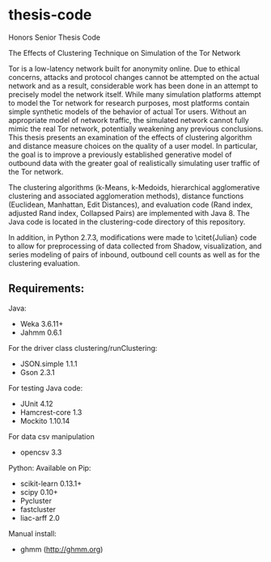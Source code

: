 thesis-code
===========

Honors Senior Thesis Code

The Effects of Clustering Technique on Simulation of the Tor Network

Tor is a low-latency network built for anonymity online. Due to ethical concerns, attacks and protocol changes cannot be attempted on the actual network and as a result, considerable work has been done in an attempt to precisely model the network itself. While many simulation platforms attempt to model the Tor network for research purposes, most platforms contain simple synthetic models of the behavior of actual Tor users. Without an appropriate model of network traffic, the simulated network cannot fully mimic the real Tor network, potentially weakening any previous conclusions. This thesis presents an examination of the effects of clustering algorithm and distance measure choices on the quality of a user model. In particular, the goal is to improve a previously established generative model of outbound data with the greater goal of realistically simulating user traffic of the Tor network.

The clustering algorithms (k-Means, k-Medoids, hierarchical agglomerative clustering and associated agglomeration methods), distance functions (Euclidean, Manhattan, Edit Distances), and evaluation code (Rand index, adjusted Rand index, Collapsed Pairs) are implemented with Java 8. The Java code is located in the clustering-code directory of this
repository.

In addition, in Python 2.7.3, modifications were made to \citet{Julian} code to allow for preprocessing of data collected from Shadow, visualization, and series modeling of pairs of inbound, outbound cell counts as well as for the clustering evaluation.


Requirements:
-----------------
Java:
* Weka 3.6.11+
* Jahmm 0.6.1

For the driver class clustering/runClustering:
* JSON.simple 1.1.1
* Gson 2.3.1

For testing Java code:
* JUnit 4.12
* Hamcrest-core 1.3
* Mockito 1.10.14

For data csv manipulation
* opencsv 3.3

Python:
Available on Pip:
* scikit-learn 0.13.1+
* scipy 0.10+
* Pycluster
* fastcluster
* liac-arff 2.0

Manual install:
* ghmm (http://ghmm.org)
